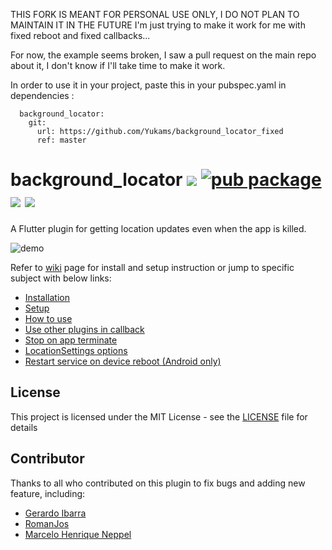 THIS FORK IS MEANT FOR PERSONAL USE ONLY, I DO NOT PLAN TO MAINTAIN IT IN THE FUTURE
I'm just trying to make it work for me with fixed reboot and fixed callbacks...

For now, the example seems broken, I saw a pull request on the main repo about it, I don't know if I'll take time to make it work.

In order to use it in your project, paste this in your pubspec.yaml in dependencies :
```
  background_locator:
    git:
      url: https://github.com/Yukams/background_locator_fixed
      ref: master
```


# background_locator ![](https://github.com/rekab-app/background_locator/workflows/build/badge.svg) [![pub package](https://img.shields.io/pub/v/background_locator.svg)](https://pub.dartlang.org/packages/background_locator) ![](https://img.shields.io/github/contributors/rekab-app/background_locator) ![](https://img.shields.io/github/license/rekab-app/background_locator)

A Flutter plugin for getting location updates even when the app is killed.

![demo](https://raw.githubusercontent.com/RomanJos/background_locator/master/demo.gif)

Refer to [wiki](https://github.com/rekab-app/background_locator/wiki) page for install and setup instruction or jump to specific subject with below links:

* [Installation](https://github.com/rekab-app/background_locator/wiki/Installation)
* [Setup](https://github.com/rekab-app/background_locator/wiki/Setup)
* [How to use](https://github.com/rekab-app/background_locator/wiki/How-to-use)
* [Use other plugins in callback](https://github.com/rekab-app/background_locator/wiki/Use-other-plugins-in-callback)
* [Stop on app terminate](https://github.com/rekab-app/background_locator/wiki/Stop-on-app-terminate)
* [LocationSettings options](https://github.com/rekab-app/background_locator/wiki/LocationSettings-options)
* [Restart service on device reboot (Android only)](https://github.com/rekab-app/background_locator/wiki/Restart-service-on-device-reboot)

##  License
This project is licensed under the MIT License - see the [LICENSE](LICENSE) file for details

## Contributor
Thanks to all who contributed on this plugin to fix bugs and adding new feature, including:
* [Gerardo Ibarra](https://github.com/gpibarra)
* [RomanJos](https://github.com/RomanJos)
* [Marcelo Henrique Neppel](https://github.com/marceloneppel)
